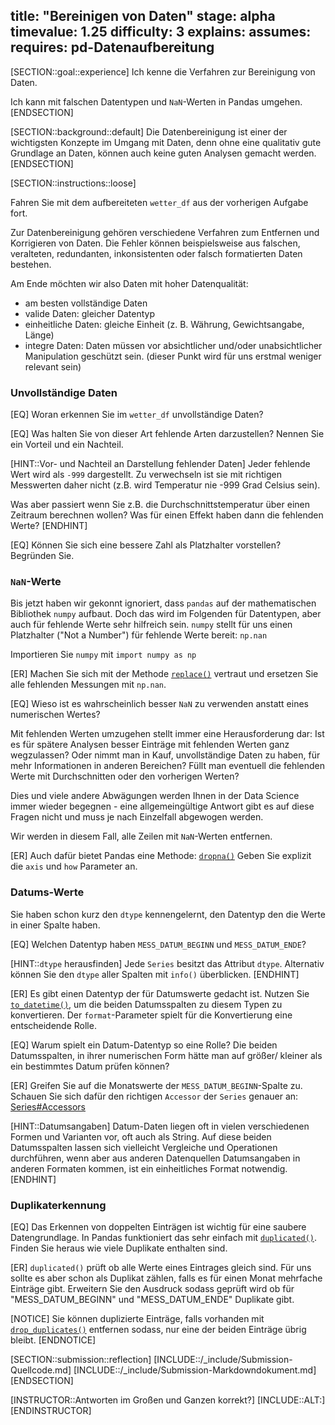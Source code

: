 title: "Bereinigen von Daten"
stage: alpha
timevalue: 1.25
difficulty: 3
explains:
assumes:
requires: pd-Datenaufbereitung
---

[SECTION::goal::experience]
Ich kenne die Verfahren zur Bereinigung von Daten.

Ich kann mit falschen Datentypen und `NaN`-Werten in Pandas umgehen.
[ENDSECTION]


[SECTION::background::default]
Die Datenbereinigung ist einer der wichtigsten Konzepte im Umgang mit Daten, denn ohne eine
qualitativ gute Grundlage an Daten, können auch keine guten Analysen gemacht werden.
[ENDSECTION]


[SECTION::instructions::loose]

Fahren Sie mit dem aufbereiteten `wetter_df` aus der vorherigen Aufgabe fort.

Zur Datenbereinigung gehören verschiedene Verfahren zum Entfernen und Korrigieren 
von Daten.
Die Fehler können beispielsweise aus falschen, veralteten, redundanten, inkonsistenten oder falsch
formatierten Daten bestehen.

Am Ende möchten wir also Daten mit hoher Datenqualität:
- am besten vollständige Daten
- valide Daten: gleicher Datentyp
- einheitliche Daten: gleiche Einheit (z. B. Währung, Gewichtsangabe, Länge)
- integre Daten: Daten müssen vor absichtlicher und/oder unabsichtlicher Manipulation geschützt sein.
(dieser Punkt wird für uns erstmal weniger relevant sein)

### Unvollständige Daten

[EQ] Woran erkennen Sie im `wetter_df` unvollständige Daten?

[EQ] Was halten Sie von dieser Art fehlende Arten darzustellen?
Nennen Sie ein Vorteil und ein Nachteil.

[HINT::Vor- und Nachteil an Darstellung fehlender Daten]
Jeder fehlende Wert wird als `-999` dargestellt. 
Zu verwechseln ist sie mit richtigen Messwerten daher nicht 
(z.B. wird Temperatur nie -999 Grad Celsius sein). 

Was aber passiert wenn Sie z.B. die Durchschnittstemperatur über einen Zeitraum berechnen wollen?
Was für einen Effekt haben dann die fehlenden Werte?
[ENDHINT]

[EQ] Können Sie sich eine bessere Zahl als Platzhalter vorstellen?
Begründen Sie.

### `NaN`-Werte

Bis jetzt haben wir gekonnt ignoriert, dass `pandas` auf der mathematischen Bibliothek `numpy`
aufbaut.
Doch das wird im Folgenden für Datentypen, aber auch für fehlende Werte sehr hilfreich sein.
`numpy` stellt für uns einen Platzhalter ("Not a Number") für fehlende Werte bereit: `np.nan`

Importieren Sie `numpy` mit `import numpy as np` 

[ER] Machen Sie sich mit der Methode 
[`replace()`](https://pandas.pydata.org/docs/reference/api/pandas.DataFrame.replace.html#pandas.DataFrame.replace)
vertraut und ersetzen Sie alle fehlenden Messungen mit `np.nan`.

[EQ] Wieso ist es wahrscheinlich besser `NaN` zu verwenden anstatt eines numerischen Wertes?

Mit fehlenden Werten umzugehen stellt immer eine Herausforderung dar:
Ist es für spätere Analysen besser Einträge mit fehlenden Werten ganz wegzulassen?
Oder nimmt man in Kauf, unvollständige Daten zu haben, für mehr Informationen in anderen Bereichen?
Füllt man eventuell die fehlenden Werte mit Durchschnitten oder den vorherigen Werten?

Dies und viele andere Abwägungen werden Ihnen in der Data Science immer wieder begegnen - 
eine allgemeingültige Antwort gibt es auf diese Fragen nicht und muss je nach Einzelfall abgewogen
werden.

Wir werden in diesem Fall, alle Zeilen mit `NaN`-Werten entfernen.

[ER] Auch dafür bietet Pandas eine Methode:
[`dropna()`](https://pandas.pydata.org/docs/reference/api/pandas.DataFrame.dropna.html#pandas.DataFrame.dropna)
Geben Sie explizit die `axis` und `how` Parameter an.

### Datums-Werte

Sie haben schon kurz den `dtype` kennengelernt, den Datentyp den die Werte in einer Spalte haben.

[EQ] Welchen Datentyp haben `MESS_DATUM_BEGINN` und `MESS_DATUM_ENDE`?

[HINT::`dtype` herausfinden]
Jede `Series` besitzt das Attribut `dtype`.
Alternativ können Sie den `dtype` aller Spalten mit `info()` überblicken.
[ENDHINT]

[ER] Es gibt einen Datentyp der für Datumswerte gedacht ist. Nutzen Sie
[`to_datetime()`](https://pandas.pydata.org/docs/reference/api/pandas.to_datetime.html#pandas.to_datetime),
um die beiden Datumsspalten zu diesem Typen zu konvertieren. 
Der `format`-Parameter spielt für die Konvertierung eine entscheidende Rolle.

[EQ] Warum spielt ein Datum-Datentyp so eine Rolle?
Die beiden Datumsspalten, in ihrer numerischen Form hätte man auf größer/ kleiner als ein bestimmtes
Datum prüfen können?

[ER] Greifen Sie auf die Monatswerte der `MESS_DATUM_BEGINN`-Spalte zu.
Schauen Sie sich dafür den richtigen `Accessor` der `Series` genauer an:
[Series#Accessors](https://pandas.pydata.org/docs/reference/series.html#accessors)

[HINT::Datumsangaben]
Datum-Daten liegen oft in vielen verschiedenen Formen und Varianten vor, oft auch als String.
Auf diese beiden Datumsspalten lassen sich vielleicht Vergleiche und Operationen durchführen,
wenn aber aus anderen Datenquellen Datumsangaben in anderen Formaten kommen, ist ein einheitliches
Format notwendig.
[ENDHINT]

### Duplikaterkennung

[EQ] Das Erkennen von doppelten Einträgen ist wichtig für eine saubere Datengrundlage. 
In Pandas funktioniert das sehr einfach mit
[`duplicated()`](https://pandas.pydata.org/docs/reference/api/pandas.DataFrame.duplicated.html#pandas.DataFrame.duplicated).
Finden Sie heraus wie viele Duplikate enthalten sind.

[ER] `duplicated()` prüft ob alle Werte eines Eintrages gleich sind.
Für uns sollte es aber schon als Duplikat zählen, falls es für einen Monat mehrfache Einträge gibt.
Erweitern Sie den Ausdruck sodass geprüft wird ob für "MESS_DATUM_BEGINN" und "MESS_DATUM_ENDE"
Duplikate gibt.

[NOTICE]
Sie können duplizierte Einträge, falls vorhanden mit
[`drop_duplicates()`](https://pandas.pydata.org/docs/reference/api/pandas.DataFrame.drop_duplicates.html#pandas.DataFrame.drop_duplicates)
entfernen sodass, nur eine der beiden Einträge übrig bleibt.
[ENDNOTICE]

[SECTION::submission::reflection]
[INCLUDE::/_include/Submission-Quellcode.md]
[INCLUDE::/_include/Submission-Markdowndokument.md]
[ENDSECTION]

[INSTRUCTOR::Antworten im Großen und Ganzen korrekt?]
[INCLUDE::ALT:]
[ENDINSTRUCTOR]
